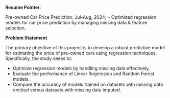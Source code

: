**Resume Pointer**:


Pre-owned Car Price Prediction;	Jul-Aug, 2024;
◦	Optimized regression models for car price prediction by managing missing data & feature selection.




**Problem Statement**

The primary objective of this project is to develop a robust predictive model for estimating the price of pre-owned cars using regression techniques. Specifically, the study seeks to:
- Optimize regression models by handling missing data effectively.
- Evaluate the performance of Linear Regression and Random Forest models.
- Compare the accuracy of models trained on datasets with missing data omitted versus datasets with missing data imputed.
